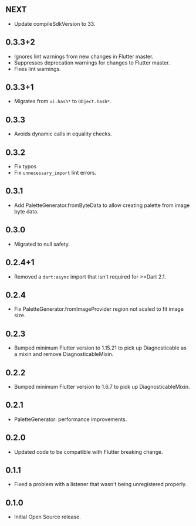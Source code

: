 ## NEXT

* Update compileSdkVersion to 33.

## 0.3.3+2

* Ignores lint warnings from new changes in Flutter master.
* Suppresses deprecation warnings for changes to Flutter master.
* Fixes lint warnings.

## 0.3.3+1

* Migrates from `ui.hash*` to `Object.hash*`.

## 0.3.3

* Avoids dynamic calls in equality checks.

## 0.3.2

* Fix typos
* Fix `unnecessary_import` lint errors.

## 0.3.1

* Add PaletteGenerator.fromByteData to allow creating palette from image byte data.

## 0.3.0

* Migrated to null safety.

## 0.2.4+1

* Removed a `dart:async` import that isn't required for \>=Dart 2.1.

## 0.2.4

* Fix PaletteGenerator.fromImageProvider region not scaled to fit image size.

## 0.2.3

* Bumped minimum Flutter version to 1.15.21 to pick up Diagnosticable as a mixin and remove DiagnosticableMixin.

## 0.2.2

* Bumped minimum Flutter version to 1.6.7 to pick up DiagnosticableMixin.

## 0.2.1

* PaletteGenerator: performance improvements.

## 0.2.0

* Updated code to be compatible with Flutter breaking change.

## 0.1.1

* Fixed a problem with a listener that wasn't being unregistered properly.

## 0.1.0

* Initial Open Source release.
